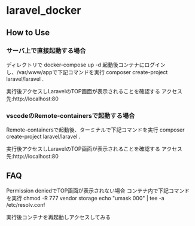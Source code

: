 # laravel_docker

## How to Use
### サーバ上で直接起動する場合
ディレクトリで
docker-compose up -d
起動後コンテナにログインし、/var/www/appで下記コマンドを実行
composer create-project laravel/laravel .

実行後アクセスしLaravelのTOP画面が表示されることを確認する
アクセス先:http://localhost:80

### vscodeのRemote-containersで起動する場合
Remote-containersで起動後、ターミナルで下記コマンドを実行
composer create-project laravel/laravel .

実行後アクセスしLaravelのTOP画面が表示されることを確認する
アクセス先:http://localhost:80


## FAQ
Permission deniedでTOP画面が表示されない場合
コンテナ内で下記コマンドを実行
chmod -R 777 vendor storage
echo "umask 000" | tee -a /etc/resolv.conf

実行後コンテナを再起動しアクセスしてみる
